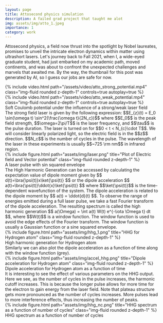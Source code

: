 ```yaml
---
layout: page
title: Attosecond physics simulation
description: A failed grad project that taught me alot
img: assets/img/atto_1.jpeg
importance: 1
category: work
---
```


Attosecond physics, a field now thrust into the spotlight by Nobel laureates, promises to unveil the intricate electron dynamics within matter using ultrashort lasers. Let's journey back to Fall 2021, when I, a wide-eyed graduate student, had just embarked on my academic path, moved continents, and was about to confront the unexpected challenges and marvels that awaited me. By the way, the thumbnail for this post was generated by AI, so I guess our
jobs are safe for now.

<div class="row">
    <div class="col-sm mt-3 mt-md-0">
        {% include video.html path="/assets/video/atto_strong_potential.mp4" class="img-fluid rounded z-depth-1" controls=true autoplay=true %}
    </div>
    <div class="col-sm mt-3 mt-md-0">
        {% include video.html path="/assets/video/atto_weak_potential.mp4" class="img-fluid rounded z-depth-1" controls=true autoplay=true %}
    </div>
</div>
<div class="caption">
    Soft Coulomb potential under the influence of a strong/weak laser field
</div>
The strong field laser is given by the following expression: $$E_{z}(t) = E_0 \sin(\omega t) \sin^2(\frac{\omega t}{2N_c})$$ where $$E_0$$ is the peak field strength, $$\omega=2\pi/T$$ is the laser frequency, and $$\tau$$ is the pulse duration. The laser is turned on for $$0 < t < N_{c}\cdot T$$. We will consider linearly polarized light, so the electric field is in the $$z$$ direction. $$N_c$$ is the number of cycles in the pulse. The wavelength of the laser in these experiments is usually $$~725 \rm nm$$ in infrared region.
<div class="row">
    <div class="col-sm mt-3 mt-md-0">
        {% include figure.html path="assets/img/laser.png" title="Plot of Electric field and Vector potential" class="img-fluid rounded z-depth-1" %}
    </div>
</div>
<div class="caption">
    A laser pulse with sin squared envelope
</div>
The High Harmonic Generation can be accessed by calculating the expectation value of dipole moment given by $$ d(t)=\bra{\psi(t)}x\ket{\psi(t)} $$ or the dipole acceleration
$$ a(t)=\bra{\psi(t)}\ddot{x}\ket{\psi(t)} $$ where $$\ket{\psi(t)}$$ is the time-dependent wavefunction of the system. The dipole acceleration is related to the dipole moment by $$ a(t) = \ddot{d}(t) $$. To observe the range of energies emitted during a full laser pulse, we take a fast Fourier transform of the dipole acceleration. The resulting spectrum is called the high harmonic generation $$ a(\Omega) = \int a(t) W(t) e^{-\iota \Omega t} dt $$, where $$W(t)$$ is a window function. The window function is used to avoid the edge effects of the Fourier transform. The window function is usually a Gaussian function or a sine squared envelope.
<div class="row">
    <div class="col-sm mt-3 mt-md-0">
        {% include figure.html path="assets/img/hhg_1.png" title="HHG for Hydrogen atom" class="img-fluid rounded z-depth-1" %}
    </div>
</div>
<div class="caption">
    High harmonic generation for Hydrogen atom
</div>
Similarly we can also plot the dipole acceleration as a function of time along with the window function (grey).
<div class="row">
    <div class="col-sm mt-3 mt-md-0">
        {% include figure.html path="assets/img/accel_hhg.png" title="Dipole acceleration for Hydrogen atom" class="img-fluid rounded z-depth-1" %}
    </div>
</div>
<div class="caption">
    Dipole acceleration for Hydrogen atom as a function of time
</div>
It is interesting to see the effect of various parameters on the HHG output. Here we see, as the number of cycles in the pulse increases, the harmonic cutoff increases. This is because the longer pulse allows for more time for the electron to gain energy from the laser field. Note that plateau structure gets more pronounced as the number of cycles increases. More pulses lead to more interference effects, thus increasing the number of peaks.
<div class="row">
    <div class="col-sm mt-3 mt-md-0">
        {% include figure.html path="assets/img/hhg_nc.png" title="HHG spectrum as a function of number of cycles" class="img-fluid rounded z-depth-1" %}
    </div>
</div>
<div class="caption">
    HHG spectrum as a function of number of cycles
</div>
